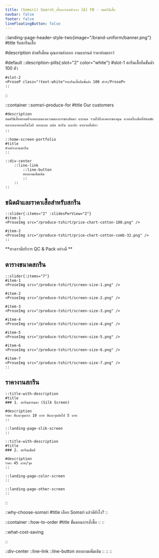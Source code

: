 ```yaml
---
title: (Somsri) Search_เสื้อแบรนด์ตัวเอง [A] FB - สมศรีมีเสื้อ
navbar: false
footer: false
lineFloatingButton: false
---
```

::landing-page-header-style-two{image="/brand-uniform/banner.png"}
#title
รับสกรีนเสื้อ

#description
ผ้าพรีเมี่ยม คุณภาพส่งออก งานแบรนด์ ราคาย่อมเยาว์

#default
    ::description-pills{:slot="2" color="white"}
    #slot-1
    <ProseP class="!text-white">สกรีนเสื้อยืดขั้นต่ำ 100 ตัว</ProseP>

    #slot-2
    <ProseP class="!text-white">สกรีนเสื้อยืดขั้นต่ำ 100 ตัว</ProseP>
    ::
::

::container
    ::somsri-produce-for
    #title
    Our customers

    #description
    สมศรีมีเสื้อพรอมที่จะตอบสนองความตองการของสินคา แบรนด รวมไปถึงองคกรของคุณ ดวยเครื่องมือที่ทันสมัยหลากหลายเทคโนโลยี ออกแบบ ผลิต สกรีน และปก ครบจบที่เดียว
    ::

    ::home-screen-portfolio
    #title
    ตัวอย่างงานสกรีน
    ::

    ::div-center
        ::line-link
            ::line-button
            สอบถามเพิ่มเติม
            ::
        ::
    ::

## ชนิดผ้าและราคาเสื้อสำหรับสกรีน

    ::slider{:items="2" :slidesPerView="2"}
    #item-1
    <ProseImg src="/produce-tshirt/price-chart-cotton-100.png" />

    #item-2
    <ProseImg src="/produce-tshirt/price-chart-cotton-comb-32.png" />
    ::

<ProseP class="!text-primary text-center text-xl">**ทางเรามีบริการ QC & Pack อย่างดี **</ProseP>

## ตารางขนาดสกรีน

    ::slider{:items="7"}
    #item-1
    <ProseImg src="/produce-tshirt/screen-size-1.png" />

    #item-2
    <ProseImg src="/produce-tshirt/screen-size-2.png" />

    #item-3
    <ProseImg src="/produce-tshirt/screen-size-3.png" />

    #item-4
    <ProseImg src="/produce-tshirt/screen-size-4.png" />
    
    #item-5
    <ProseImg src="/produce-tshirt/screen-size-5.png" />

    #item-6
    <ProseImg src="/produce-tshirt/screen-size-6.png" />

    #item-7
    <ProseImg src="/produce-tshirt/screen-size-7.png" />
    ::

## ราคางานสกรีน

    ::title-with-description
    #title
    ### 1. สกรีนธรรมดา (Silk Screen)

    #description
    ราคา สีและจุดแรก 10 บาท สีและจุดถัดไป 5 บาท
    ::

    ::landing-page-slik-screen
    ::

    ::title-with-description
    #title
    ### 2. สกรีนเม็ดสี

    #description
    ราคา 45 บาท/จุด
    ::

    ::landing-page-color-screen
    ::

    ::landing-page-other-screen
    ::
::

::why-choose-somsri
#title
เลือก Somsri แล้วดียังไง?
::

::container
    ::how-to-order
    #title
    ขั้นตอนการสั่งซื้อ
    ::
::

::what-cost-saving

::


::div-center
        ::line-link
            ::line-button
            สอบถามเพิ่มเติม
            ::
        ::
::